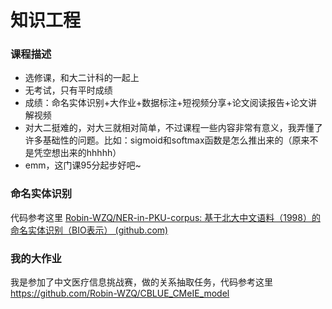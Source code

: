# 知识工程



### 课程描述

- 选修课，和大二计科的一起上
- 无考试，只有平时成绩
- 成绩：命名实体识别+大作业+数据标注+短视频分享+论文阅读报告+论文讲解视频
- 对大二挺难的，对大三就相对简单，不过课程一些内容非常有意义，我弄懂了许多基础性的问题。比如：sigmoid和softmax函数是怎么推出来的（原来不是凭空想出来的hhhhh）
- emm，这门课95分起步好吧~

### 命名实体识别

代码参考这里 [Robin-WZQ/NER-in-PKU-corpus: 基于北大中文语料（1998）的命名实体识别（BIO表示） (github.com)](https://github.com/Robin-WZQ/NER-in-PKU-corpus)

### 我的大作业

我是参加了中文医疗信息挑战赛，做的关系抽取任务，代码参考这里 https://github.com/Robin-WZQ/CBLUE_CMeIE_model

